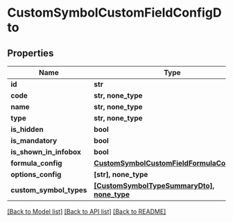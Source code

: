 # CustomSymbolCustomFieldConfigDto


## Properties
Name | Type | Description | Notes
------------ | ------------- | ------------- | -------------
**id** | **str** |  | [optional] 
**code** | **str, none_type** |  | [optional] 
**name** | **str, none_type** |  | [optional] 
**type** | **str, none_type** |  | [optional] 
**is_hidden** | **bool** |  | [optional] 
**is_mandatory** | **bool** |  | [optional] 
**is_shown_in_infobox** | **bool** |  | [optional] 
**formula_config** | [**CustomSymbolCustomFieldFormulaConfigDto**](CustomSymbolCustomFieldFormulaConfigDto.md) |  | [optional] 
**options_config** | **[str], none_type** |  | [optional] 
**custom_symbol_types** | [**[CustomSymbolTypeSummaryDto], none_type**](CustomSymbolTypeSummaryDto.md) |  | [optional] 

[[Back to Model list]](../README.md#documentation-for-models) [[Back to API list]](../README.md#documentation-for-api-endpoints) [[Back to README]](../README.md)


